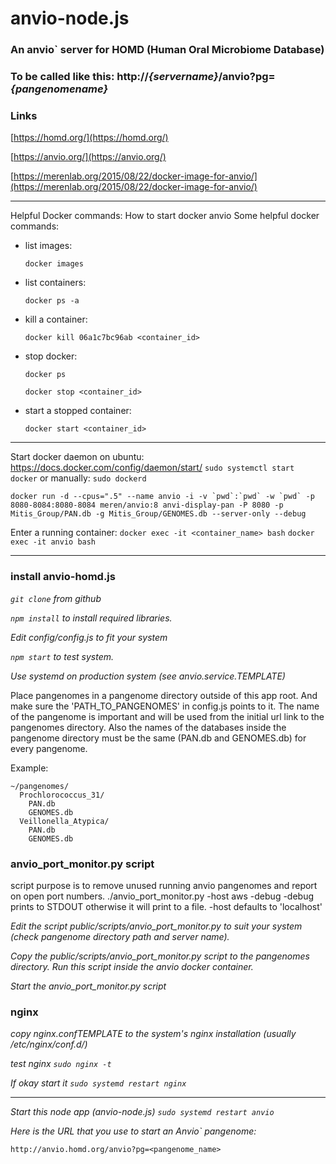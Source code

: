 # anvio-node.js

### An anvio` server for HOMD (Human Oral Microbiome Database)
### To be called like this:  http://*{servername}*/anvio?pg=*{pangenomename}*

### Links
[https://homd.org/](https://homd.org/)

[https://anvio.org/](https://anvio.org/)

[https://merenlab.org/2015/08/22/docker-image-for-anvio/](https://merenlab.org/2015/08/22/docker-image-for-anvio/)

---
Helpful Docker commands:
How to start docker anvio
 Some helpful docker commands:
 - list images:
 
      `docker images`
 - list containers:
 
     `docker ps -a`
 - kill a container:
 
     `docker kill 06a1c7bc96ab <container_id>`
 - stop docker:
 
    `docker ps`
    
    `docker stop <container_id>`
 - start a stopped container:
 
    `docker start <container_id>`
---
Start docker daemon on ubuntu: https://docs.docker.com/config/daemon/start/
   `sudo systemctl start docker`
    or manually: `sudo dockerd`


 ``docker run -d --cpus=".5" --name anvio -i -v `pwd`:`pwd` -w `pwd` -p 8080-8084:8080-8084 meren/anvio:8
 anvi-display-pan -P 8080 -p Mitis_Group/PAN.db -g Mitis_Group/GENOMES.db --server-only --debug``

Enter a running container:
`docker exec -it <container_name> bash`
`docker exec -it anvio bash`


---
### install anvio-homd.js
*`git clone` from github*

*`npm install` to install required libraries.*

*Edit config/config.js to fit your system*

*`npm start` to test system.*

*Use systemd on production system (see anvio.service.TEMPLATE)*

Place pangenomes in a pangenome directory outside of this app root. And make sure the 'PATH_TO_PANGENOMES' in config.js points to it.
  The name of the pangenome is important and will be used from the initial url link to the pangenomes directory.
  Also the names of the databases inside the pangenome directory must be the same (PAN.db and GENOMES.db) for every pangenome.


Example:
```
~/pangenomes/
  Prochlorococcus_31/
    PAN.db
    GENOMES.db
  Veillonella_Atypica/
    PAN.db
    GENOMES.db
```
### anvio_port_monitor.py script
script purpose is to remove unused running anvio pangenomes and report on open port numbers.
./anvio_port_monitor.py -host aws -debug
-debug prints to STDOUT otherwise it will print to a file.
-host defaults to 'localhost'

*Edit the script public/scripts/anvio_port_monitor.py to suit your system (check pangenome directory path and server name).*

*Copy the public/scripts/anvio_port_monitor.py script to the pangenomes directory. Run this script inside the anvio docker container.*

*Start the anvio_port_monitor.py script*


### nginx

*copy nginx.confTEMPLATE to the system's nginx installation (usually /etc/nginx/conf.d/)*

*test nginx `sudo nginx -t`*

*If okay start it `sudo systemd restart nginx`*

---
*Start this node app (anvio-node.js) `sudo systemd restart anvio`*

*Here is the URL that you use to start an Anvio` pangenome:*

```http://anvio.homd.org/anvio?pg=<pangenome_name>```
